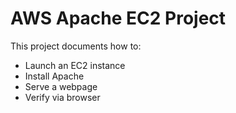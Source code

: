 # AWS Apache EC2 Project
This project documents how to:
- Launch an EC2 instance
- Install Apache
- Serve a webpage
- Verify via browser

